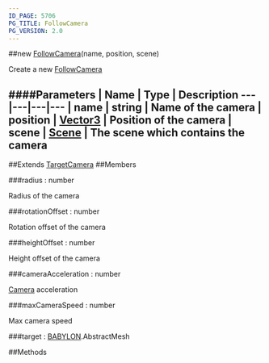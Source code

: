 ```yaml
---
ID_PAGE: 5706
PG_TITLE: FollowCamera
PG_VERSION: 2.0
---
```

##new [FollowCamera](page.php?p=5706)(name, position, scene)


Create a new [FollowCamera](page.php?p=5706)


####Parameters
 | Name | Type | Description
---|---|---|---
 | name | string | Name of the camera
 | position | [Vector3](page.php?p=5808) | Position of the camera
 | scene | [Scene](page.php?p=5725) | The scene which contains the camera
---

##Extends [TargetCamera](page.php?p=5705)
##Members

###radius : number



Radius of the camera


###rotationOffset : number



Rotation offset of the camera


###heightOffset : number



Height offset of the camera


###cameraAcceleration : number


 [Camera](page.php?p=5702) acceleration


###maxCameraSpeed : number



Max camera speed


###target : [BABYLON](page.php?p=5696).AbstractMesh




##Methods
